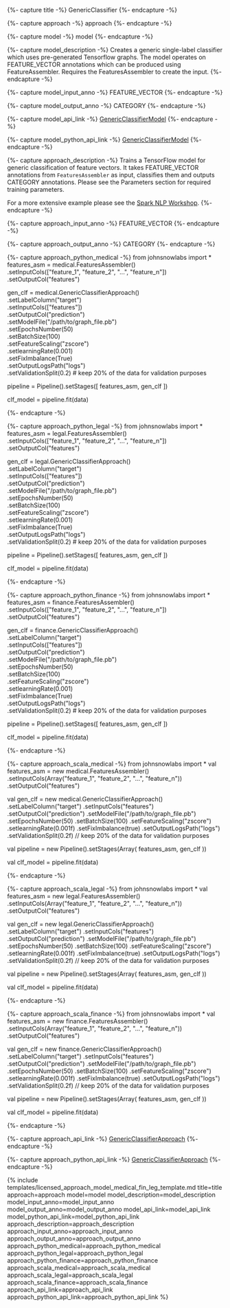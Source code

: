 {%- capture title -%}
GenericClassifier
{%- endcapture -%}

{%- capture approach -%}
approach
{%- endcapture -%}

{%- capture model -%}
model
{%- endcapture -%}

{%- capture model_description -%}
Creates a generic single-label classifier which uses pre-generated Tensorflow graphs.
The model operates on FEATURE_VECTOR annotations which can be produced using FeatureAssembler.
Requires the FeaturesAssembler to create the input.
{%- endcapture -%}

{%- capture model_input_anno -%}
FEATURE_VECTOR
{%- endcapture -%}

{%- capture model_output_anno -%}
CATEGORY
{%- endcapture -%}

{%- capture model_api_link -%}
[GenericClassifierModel](https://nlp.johnsnowlabs.com/licensed/api/com/johnsnowlabs/nlp/annotators/generic_classifier/GenericClassifierModel)
{%- endcapture -%}

{%- capture model_python_api_link -%}
[GenericClassifierModel](https://nlp.johnsnowlabs.com/licensed/api/python/reference/autosummary/sparknlp_jsl/annotator/generic_classifier/generic_classifier/index.html#sparknlp_jsl.annotator.generic_classifier.generic_classifier.GenericClassifierModel)
{%- endcapture -%}

{%- capture approach_description -%}
Trains a TensorFlow model for generic classification of feature vectors. It takes FEATURE_VECTOR annotations from
`FeaturesAssembler` as input, classifies them and outputs CATEGORY annotations.
Please see the Parameters section for required training parameters.

For a more extensive example please see the
[Spark NLP Workshop](https://github.com/JohnSnowLabs/spark-nlp-workshop/blob/master/tutorials/Certification_Trainings/Healthcare/8.Generic_Classifier.ipynb).
{%- endcapture -%}

{%- capture approach_input_anno -%}
FEATURE_VECTOR
{%- endcapture -%}

{%- capture approach_output_anno -%}
CATEGORY
{%- endcapture -%}

{%- capture approach_python_medical -%}
from johnsnowlabs import *
features_asm = medical.FeaturesAssembler() \
    .setInputCols(["feature_1", "feature_2", "...", "feature_n"]) \
    .setOutputCol("features")

gen_clf = medical.GenericClassifierApproach() \
    .setLabelColumn("target") \
    .setInputCols(["features"]) \
    .setOutputCol("prediction") \
    .setModelFile("/path/to/graph_file.pb") \
    .setEpochsNumber(50) \
    .setBatchSize(100) \
    .setFeatureScaling("zscore") \
    .setlearningRate(0.001) \
    .setFixImbalance(True) \
    .setOutputLogsPath("logs") \
    .setValidationSplit(0.2) # keep 20% of the data for validation purposes

pipeline = Pipeline().setStages([
    features_asm,
    gen_clf
])

clf_model = pipeline.fit(data)

{%- endcapture -%}

{%- capture approach_python_legal -%}
from johnsnowlabs import *
features_asm = legal.FeaturesAssembler() \
    .setInputCols(["feature_1", "feature_2", "...", "feature_n"]) \
    .setOutputCol("features")

gen_clf = legal.GenericClassifierApproach() \
    .setLabelColumn("target") \
    .setInputCols(["features"]) \
    .setOutputCol("prediction") \
    .setModelFile("/path/to/graph_file.pb") \
    .setEpochsNumber(50) \
    .setBatchSize(100) \
    .setFeatureScaling("zscore") \
    .setlearningRate(0.001) \
    .setFixImbalance(True) \
    .setOutputLogsPath("logs") \
    .setValidationSplit(0.2) # keep 20% of the data for validation purposes

pipeline = Pipeline().setStages([
    features_asm,
    gen_clf
])

clf_model = pipeline.fit(data)

{%- endcapture -%}


{%- capture approach_python_finance -%}
from johnsnowlabs import *
features_asm = finance.FeaturesAssembler() \
    .setInputCols(["feature_1", "feature_2", "...", "feature_n"]) \
    .setOutputCol("features")

gen_clf = finance.GenericClassifierApproach() \
    .setLabelColumn("target") \
    .setInputCols(["features"]) \
    .setOutputCol("prediction") \
    .setModelFile("/path/to/graph_file.pb") \
    .setEpochsNumber(50) \
    .setBatchSize(100) \
    .setFeatureScaling("zscore") \
    .setlearningRate(0.001) \
    .setFixImbalance(True) \
    .setOutputLogsPath("logs") \
    .setValidationSplit(0.2) # keep 20% of the data for validation purposes

pipeline = Pipeline().setStages([
    features_asm,
    gen_clf
])

clf_model = pipeline.fit(data)

{%- endcapture -%}

{%- capture approach_scala_medical -%}
from johnsnowlabs import * 
val features_asm = new medical.FeaturesAssembler()
  .setInputCols(Array("feature_1", "feature_2", "...", "feature_n"))
  .setOutputCol("features")

val gen_clf = new medical.GenericClassifierApproach()
  .setLabelColumn("target")
  .setInputCols("features")
  .setOutputCol("prediction")
  .setModelFile("/path/to/graph_file.pb")
  .setEpochsNumber(50)
  .setBatchSize(100)
  .setFeatureScaling("zscore")
  .setlearningRate(0.001f)
  .setFixImbalance(true)
  .setOutputLogsPath("logs")
  .setValidationSplit(0.2f) // keep 20% of the data for validation purposes

val pipeline = new Pipeline().setStages(Array(
  features_asm,
  gen_clf
))

val clf_model = pipeline.fit(data)

{%- endcapture -%}


{%- capture approach_scala_legal -%}
from johnsnowlabs import * 
val features_asm = new legal.FeaturesAssembler()
  .setInputCols(Array("feature_1", "feature_2", "...", "feature_n"))
  .setOutputCol("features")

val gen_clf = new legal.GenericClassifierApproach()
  .setLabelColumn("target")
  .setInputCols("features")
  .setOutputCol("prediction")
  .setModelFile("/path/to/graph_file.pb")
  .setEpochsNumber(50)
  .setBatchSize(100)
  .setFeatureScaling("zscore")
  .setlearningRate(0.001f)
  .setFixImbalance(true)
  .setOutputLogsPath("logs")
  .setValidationSplit(0.2f) // keep 20% of the data for validation purposes

val pipeline = new Pipeline().setStages(Array(
  features_asm,
  gen_clf
))

val clf_model = pipeline.fit(data)

{%- endcapture -%}


{%- capture approach_scala_finance -%}
from johnsnowlabs import * 
val features_asm = new finance.FeaturesAssembler()
  .setInputCols(Array("feature_1", "feature_2", "...", "feature_n"))
  .setOutputCol("features")

val gen_clf = new finance.GenericClassifierApproach()
  .setLabelColumn("target")
  .setInputCols("features")
  .setOutputCol("prediction")
  .setModelFile("/path/to/graph_file.pb")
  .setEpochsNumber(50)
  .setBatchSize(100)
  .setFeatureScaling("zscore")
  .setlearningRate(0.001f)
  .setFixImbalance(true)
  .setOutputLogsPath("logs")
  .setValidationSplit(0.2f) // keep 20% of the data for validation purposes

val pipeline = new Pipeline().setStages(Array(
  features_asm,
  gen_clf
))

val clf_model = pipeline.fit(data)

{%- endcapture -%}

{%- capture approach_api_link -%}
[GenericClassifierApproach](https://nlp.johnsnowlabs.com/licensed/api/com/johnsnowlabs/nlp/annotators/generic_classifier/GenericClassifierApproach)
{%- endcapture -%}

{%- capture approach_python_api_link -%}
[GenericClassifierApproach](https://nlp.johnsnowlabs.com/licensed/api/python/reference/autosummary/sparknlp_jsl/annotator/generic_classifier/generic_classifier/index.html#sparknlp_jsl.annotator.generic_classifier.generic_classifier.GenericClassifierApproach)
{%- endcapture -%}

{% include templates/licensed_approach_model_medical_fin_leg_template.md
title=title
approach=approach
model=model
model_description=model_description
model_input_anno=model_input_anno
model_output_anno=model_output_anno
model_api_link=model_api_link
model_python_api_link=model_python_api_link
approach_description=approach_description
approach_input_anno=approach_input_anno
approach_output_anno=approach_output_anno
approach_python_medical=approach_python_medical
approach_python_legal=approach_python_legal
approach_python_finance=approach_python_finance
approach_scala_medical=approach_scala_medical
approach_scala_legal=approach_scala_legal
approach_scala_finance=approach_scala_finance
approach_api_link=approach_api_link
approach_python_api_link=approach_python_api_link
%}
